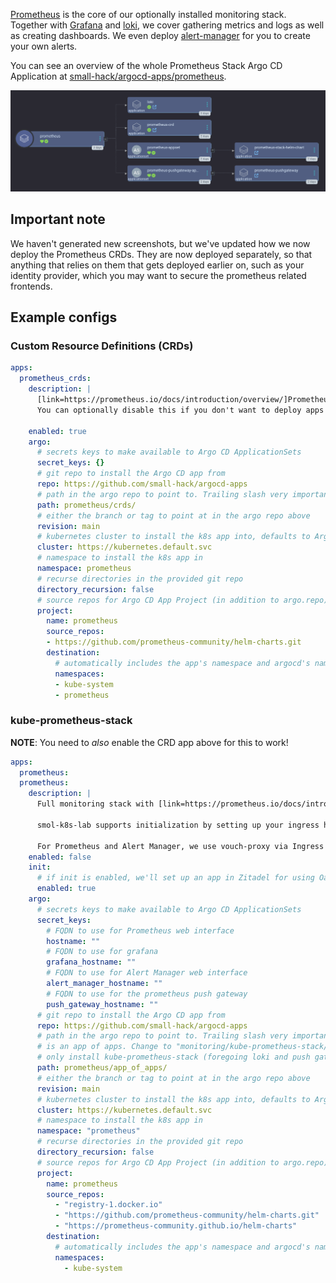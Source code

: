 [Prometheus](https://prometheus.io/docs/introduction/overview/) is the core of our optionally installed monitoring stack. Together with [Grafana](https://grafana.com/) and [loki](https://grafana.com/oss/loki/), we cover gathering metrics and logs as well as creating dashboards. We even deploy [alert-manager](https://prometheus.io/docs/alerting/latest/alertmanager/) for you to create your own alerts.

You can see an overview of the whole Prometheus Stack Argo CD Application at [small-hack/argocd-apps/prometheus](https://github.com/small-hack/argocd-apps/tree/main/prometheus).

<a href="../../assets/images/screenshots/prometheus_screenshot.png">
<img src="../../assets/images/screenshots/prometheus_screenshot.png" alt="screenshot of the Argo CD web interface showing the prometheus app of apps which includes the following children: loki, prometheus-crd, prometheus-appset, prometheus-pushgateway-appset">
</a>

## Important note

We haven't generated new screenshots, but we've updated how we now deploy the Prometheus CRDs. They are now deployed separately, so that anything that relies on them that gets deployed earlier on, such as your identity provider, which you may want to secure the prometheus related frontends.

## Example configs

### Custom Resource Definitions (CRDs)

```yaml
apps:
  prometheus_crds:
    description: |
      [link=https://prometheus.io/docs/introduction/overview/]Prometheus[/link] CRDs to start with.
      You can optionally disable this if you don't want to deploy apps with metrics.

    enabled: true
    argo:
      # secrets keys to make available to Argo CD ApplicationSets
      secret_keys: {}
      # git repo to install the Argo CD app from
      repo: https://github.com/small-hack/argocd-apps
      # path in the argo repo to point to. Trailing slash very important!
      path: prometheus/crds/
      # either the branch or tag to point at in the argo repo above
      revision: main
      # kubernetes cluster to install the k8s app into, defaults to Argo CD default
      cluster: https://kubernetes.default.svc
      # namespace to install the k8s app in
      namespace: prometheus
      # recurse directories in the provided git repo
      directory_recursion: false
      # source repos for Argo CD App Project (in addition to argo.repo)
      project:
        name: prometheus
        source_repos:
        - https://github.com/prometheus-community/helm-charts.git
        destination:
          # automatically includes the app's namespace and argocd's namespace
          namespaces:
          - kube-system
          - prometheus
```

### kube-prometheus-stack

**NOTE**: You need to *also* enable the CRD app above for this to work!

```yaml
apps:
  prometheus:
  prometheus:
    description: |
      Full monitoring stack with [link=https://prometheus.io/docs/introduction/overview/]Prometheus[/link], [link=https://grafana.com/oss/loki/]Loki[/link], [link=https://prometheus.io/docs/alerting/latest/alertmanager/]Alert Manager[/link], and [link=https://grafana.com/oss/grafana/]Grafana[/link].

      smol-k8s-lab supports initialization by setting up your ingress hostnames. It will also setup Oauth2 for Grafana directly by creating an app in Zitadel for you.

      For Prometheus and Alert Manager, we use vouch-proxy via Ingress resource annotations to forward users to Zitadel for auth, so the frontend is not insecure.
    enabled: false
    init:
      # if init is enabled, we'll set up an app in Zitadel for using Oauth2 with Grafana
      enabled: true
    argo:
      # secrets keys to make available to Argo CD ApplicationSets
      secret_keys:
        # FQDN to use for Prometheus web interface
        hostname: ""
        # FQDN to use for grafana
        grafana_hostname: ""
        # FQDN to use for Alert Manager web interface
        alert_manager_hostname: ""
        # FQDN to use for the prometheus push gateway
        push_gateway_hostname: ""
      # git repo to install the Argo CD app from
      repo: https://github.com/small-hack/argocd-apps
      # path in the argo repo to point to. Trailing slash very important! This
      # is an app of apps. Change to "monitoring/kube-prometheus-stack/" to
      # only install kube-prometheus-stack (foregoing loki and push gateway)
      path: prometheus/app_of_apps/
      # either the branch or tag to point at in the argo repo above
      revision: main
      # kubernetes cluster to install the k8s app into, defaults to Argo CD default
      cluster: https://kubernetes.default.svc
      # namespace to install the k8s app in
      namespace: "prometheus"
      # recurse directories in the provided git repo
      directory_recursion: false
      # source repos for Argo CD App Project (in addition to argo.repo)
      project:
        name: prometheus
        source_repos:
          - "registry-1.docker.io"
          - "https://github.com/prometheus-community/helm-charts.git"
          - "https://prometheus-community.github.io/helm-charts"
        destination:
          # automatically includes the app's namespace and argocd's namespace
          namespaces:
            - kube-system
```
